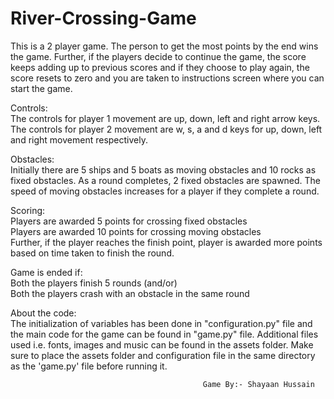 # River-Crossing-Game

This is a 2 player game. The person to get the most points by the end wins the game. Further, if the players decide to continue the game, the score keeps adding up to previous scores and if they choose to play again, the score resets to zero and you are taken to instructions screen where you can start the game.

Controls:<br/>
The controls for player 1 movement are up, down, left and right arrow keys.<br/>
The controls for player 2 movement are w, s, a and d keys for up, down, left and right movement respectively.

Obstacles:<br/> Initially there are 5 ships and 5 boats as moving obstacles and 10 rocks as fixed obstacles. As a round completes, 2 fixed obstacles are spawned. The speed of moving obstacles increases for a player if they complete a round.

Scoring:<br/>
Players are awarded 5 points for crossing fixed obstacles<br/>
Players are awarded 10 points for crossing moving obstacles<br/>
Further, if the player reaches the finish point, player is awarded more points based on time taken to finish the round.

Game is ended if:<br/>
Both the players finish 5 rounds (and/or)<br/>
Both the players crash with an obstacle in the same round


About the code:<br/>
The initialization of variables has been done in "configuration.py" file and the main code for the game can be found in "game.py" file. Additional files used i.e. fonts, images and music can be found in the assets folder. Make sure to place the assets folder and configuration file in the same directory as the 'game.py' file before running it.

						                       Game By:- Shayaan Hussain
